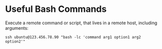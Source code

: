 # Useful Bash Commands

Execute a remote command or script, that lives in a remote host, including arguments:

    ssh ubuntu@123.456.78.90 "bash -lc 'command arg1 option1 arg2 option2'"
